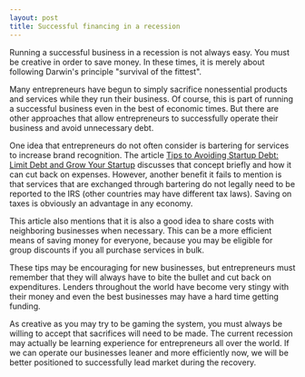 ```yaml
---
layout: post
title: Successful financing in a recession
---
```


Running a successful business in a recession is not always easy. You must be creative in order to save money. In these times, it is merely about following Darwin's principle "survival of the fittest".

Many entrepreneurs have begun to simply sacrifice nonessential products and services while they run their business. Of course, this is part of running a successful business even in the best of economic times. But there are other approaches that allow entrepreneurs to successfully operate their business and avoid unnecessary debt.

One idea that entrepreneurs do not often consider is bartering for services to increase brand recognition. The article <a href="http://epiclaunch.com/10-tips-to-avoid-debt-crushing-your-startup/">Tips to Avoiding Startup Debt: Limit Debt and Grow Your Startup</a> discusses that concept briefly and how it can cut back on expenses. However, another benefit it fails to mention is that services that are exchanged through bartering do not legally need to be reported to the IRS (other countries may have different tax laws). Saving on taxes is obviously an advantage in any economy.

This article also mentions that it is also a good idea to share costs with neighboring businesses when necessary. This can be a more efficient means of saving money for everyone, because you may be eligible for group discounts if you all purchase services in bulk.

These tips may be encouraging for new businesses, but entrepreneurs must remember that they will always have to bite the bullet and cut back on expenditures. Lenders throughout the world have become very stingy with their money and even the best businesses may have a hard time getting funding.

As creative as you may try to be gaming the system, you must always be willing to accept that sacrifices will need to be made. The current recession may actually be learning experience for entrepreneurs all over the world. If we can operate our businesses leaner and more efficiently now, we will be better positioned to successfully lead market during the recovery.
